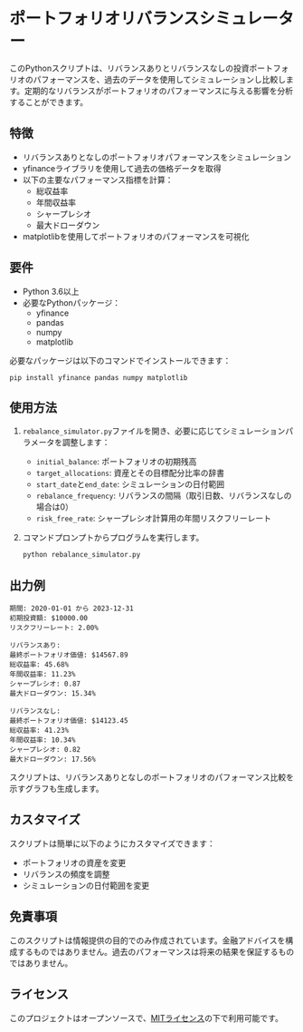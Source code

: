 # ポートフォリオリバランスシミュレーター

このPythonスクリプトは、リバランスありとリバランスなしの投資ポートフォリオのパフォーマンスを、過去のデータを使用してシミュレーションし比較します。定期的なリバランスがポートフォリオのパフォーマンスに与える影響を分析することができます。

## 特徴

- リバランスありとなしのポートフォリオパフォーマンスをシミュレーション
- yfinanceライブラリを使用して過去の価格データを取得
- 以下の主要なパフォーマンス指標を計算：
  - 総収益率
  - 年間収益率
  - シャープレシオ
  - 最大ドローダウン
- matplotlibを使用してポートフォリオのパフォーマンスを可視化

## 要件

- Python 3.6以上
- 必要なPythonパッケージ：
  - yfinance
  - pandas
  - numpy
  - matplotlib

必要なパッケージは以下のコマンドでインストールできます：

```
pip install yfinance pandas numpy matplotlib
```

## 使用方法

1. `rebalance_simulator.py`ファイルを開き、必要に応じてシミュレーションパラメータを調整します：
   - `initial_balance`: ポートフォリオの初期残高
   - `target_allocations`: 資産とその目標配分比率の辞書
   - `start_date`と`end_date`: シミュレーションの日付範囲
   - `rebalance_frequency`: リバランスの間隔（取引日数、リバランスなしの場合は0）
   - `risk_free_rate`: シャープレシオ計算用の年間リスクフリーレート

2. コマンドプロンプトからプログラムを実行します。
   ```bash
   python rebalance_simulator.py
   ```

## 出力例

```
期間: 2020-01-01 から 2023-12-31
初期投資額: $10000.00
リスクフリーレート: 2.00%

リバランスあり:
最終ポートフォリオ価値: $14567.89
総収益率: 45.68%
年間収益率: 11.23%
シャープレシオ: 0.87
最大ドローダウン: 15.34%

リバランスなし:
最終ポートフォリオ価値: $14123.45
総収益率: 41.23%
年間収益率: 10.34%
シャープレシオ: 0.82
最大ドローダウン: 17.56%
```

スクリプトは、リバランスありとなしのポートフォリオのパフォーマンス比較を示すグラフも生成します。

## カスタマイズ

スクリプトは簡単に以下のようにカスタマイズできます：
- ポートフォリオの資産を変更
- リバランスの頻度を調整
- シミュレーションの日付範囲を変更

## 免責事項

このスクリプトは情報提供の目的でのみ作成されています。金融アドバイスを構成するものではありません。過去のパフォーマンスは将来の結果を保証するものではありません。

## ライセンス

このプロジェクトはオープンソースで、[MITライセンス](LICENSE)の下で利用可能です。